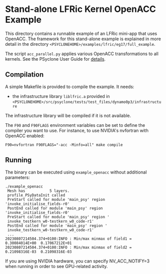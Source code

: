 # Stand-alone LFRic Kernel OpenACC Example

This directory contains a runnable example of an LFRic mini-app that
uses OpenACC. The framework for this stand-alone example is explained in
more detail in the directory
``<PSYCLONEHOME>/examples/lfric/eg17/full_example``.

The script ``acc_parallel.py`` applies various OpenACC transformations
to all kernels. See the PSyclone User Guide for [details](https://psyclone.readthedocs.io/en/stable/examples.html#example-14-openacc).

## Compilation

A simple Makefile is provided to compile the example. It needs:
- the infrastructure library ``liblfric.a`` provided in
  ``<PSYCLONEHOME>/src/psyclone/tests/test_files/dynamo0p3/infrastructure``

The infrastructure library will be compiled if it is not available.

The ``F90`` and ``F90FLAGS`` environment variables can be set to define the
compiler you want to use. For instance, to use NVIDIA's nvfortran with OpenACC
enabled:

```shell
F90=nvfortran F90FLAGS="-acc -Minfo=all" make compile
```

## Running

The binary can be executed using ``example_openacc`` without additional parameters:
```shell
./example_openacc
 Mesh has           5 layers.
 profile_PSyDataInit called
 PreStart called for module 'main_psy' region 'invoke_initialise_fields-r0'
 PostEnd called for module 'main_psy' region 'invoke_initialise_fields-r0'
 PreStart called for module 'main_psy' region '
 invoke_testkern_w0-testkern_w0_code-r1'
 PostEnd called for module 'main_psy' region '
 invoke_testkern_w0-testkern_w0_code-r1'
 ...
20230807214504.374+0100:INFO : Min/max minmax of field1 =   0.30084014E+00  0.17067212E+01
20230807214504.374+0100:INFO : Min/max minmax of field2 =   0.21098316E-03  0.21098316E-03
```

If you are using NVIDIA hardware, you can specify NV_ACC_NOTIFY=3
when running in order to see GPU-related activity.
